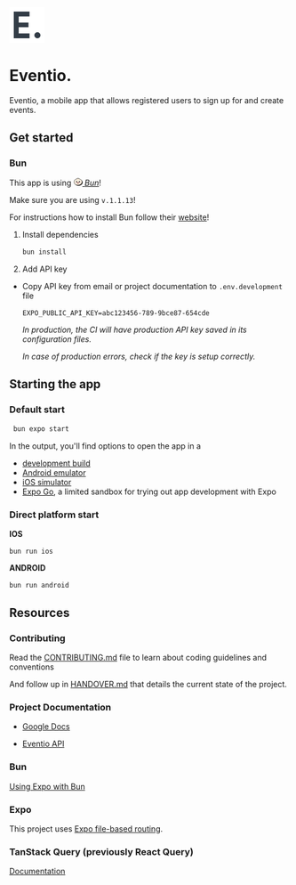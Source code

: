 ![Eventio Logo](/assets/images/logo-dark.png "Eventio Logo")

# Eventio.

Eventio, a mobile app that allows registered users to sign up for and create events.

## Get started

### Bun

This app is using [![Bun Logo!](/assets/images/bun_logo.png "Bun Logo") _Bun_](https://bun.sh/)!

Make sure you are using `v.1.1.13`!

For instructions how to install Bun follow their [website](https://bun.sh/)!

1. Install dependencies

   ```bash
   bun install
   ```

2. Add API key

- Copy API key from email or project documentation to `.env.development` file

  ```
  EXPO_PUBLIC_API_KEY=abc123456-789-9bce87-654cde
  ```

  _In production, the CI will have production API key saved in its configuration files._

  _In case of production errors, check if the key is setup correctly._

## Starting the app

### Default start

```bash
 bun expo start
```

In the output, you'll find options to open the app in a

- [development build](https://docs.expo.dev/develop/development-builds/introduction/)
- [Android emulator](https://docs.expo.dev/workflow/android-studio-emulator/)
- [iOS simulator](https://docs.expo.dev/workflow/ios-simulator/)
- [Expo Go](https://expo.dev/go), a limited sandbox for trying out app development with Expo

### Direct platform start

**IOS**

```
bun run ios
```

**ANDROID**

```
bun run android
```

## Resources

### Contributing

Read the [CONTRIBUTING.md](CONTRIBUTING.md) file to learn about coding guidelines and conventions

And follow up in [HANDOVER.md](HANDOVER.md) that details the current state of the project.

### Project Documentation

- [Google Docs](https://docs.google.com/document/d/167XfckICXbD52TVxN2a83VxcZPCxmIKJ2HfOBR3vaG4/)

- [Eventio API](https://eventio-testproject-api.vercel.app/)

### Bun

[Using Expo with Bun](https://docs.expo.dev/guides/using-bun/)

### Expo

This project uses [Expo file-based routing](https://docs.expo.dev/router/introduction).

### TanStack Query (previously React Query)

[Documentation](https://tanstack.com/query/latest/docs/framework/react/overview)
